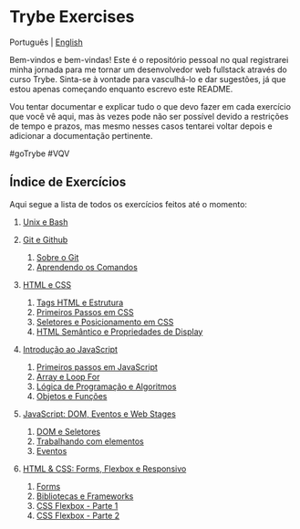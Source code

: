 # Trybe Exercises

Português | [English](./README_en.md)

Bem-vindos e bem-vindas! Este é o repositório pessoal no qual registrarei minha jornada para
me tornar um desenvolvedor web fullstack através do curso Trybe. Sinta-se à vontade para 
vasculhá-lo e dar sugestões, já que estou apenas começando enquanto escrevo este README.

Vou tentar documentar e explicar tudo o que devo fazer em cada exercício que você vê aqui, 
mas às vezes pode não ser possível devido a restrições de tempo e prazos, mas mesmo nesses
casos tentarei voltar depois e adicionar a documentação pertinente.

#goTrybe #VQV

## Índice de Exercícios

Aqui segue a lista de todos os exercícios feitos até o momento: 

 1. [Unix e Bash](./1.%20Unix%20and%20Bash)
 
 2. [Git e Github](./2.%20Git%20and%20Github)
 	1. [Sobre o Git](./2.%20Git%20and%20Github/2.1.%20About%20Git/)
	2. [Aprendendo os Comandos](./2.%20Git%20and%20Github/2.2.%20Learning%20the%20Commands/)
	 	 
 3. [HTML e CSS](./3.%20HTML%20and%20CSS)
	1. [Tags HTML e Estrutura](./3.%20HTML%20and%20CSS/3.1.%20HTML%20Tags%20and%20Structure/)
	2. [Primeiros Passos em CSS](./3.%20HTML%20and%20CSS/3.2.%20CSS%20First%20Steps/)
	3. [Seletores e Posicionamento em CSS](./3.%20HTML%20and%20CSS/3.3.%20CSS%20Selectors%20and%20Positioning)
	4. [HTML Semântico e Propriedades de Display](./3.%20HTML%20and%20CSS/3.4.%20Semantic%20HTML%20and%20Display%20Property)

 4. [Introdução ao JavaScript](./4.%20Introduction%20to%20JavaScript)
	1. [Primeiros passos em JavaScript](./4.%20Introduction%20to%20JavaScript/4.1.%20JS%20First%20Steps)
	2. [Array e Loop For](./4.%20Introduction%20to%20JavaScript/4.2.%20Array%20and%20For%20Loop)
	3. [Lógica de Programação e Algoritmos](./4.%20Introduction%20to%20JavaScript/4.3.%20Programming%20Logic%20and%20Algorithms)
	4. [Objetos e Funções](./4.%20Introduction%20to%20JavaScript/4.4.%20Objects%20and%20Functions)

 5. [JavaScript: DOM, Eventos e Web Stages](./5.%20JavaScript:%20DOM,%20Events%20and%20Web%20Stages)
	1. [DOM e Seletores](./5.%20JavaScript:%20DOM,%20Events%20and%20Web%20Stages/5.1.%20DOM%20and%20Selectors)
	2. [Trabalhando com elementos](./5.%20JavaScript:%20DOM,%20Events%20and%20Web%20Stages/5.2.%20Working%20with%20elements)
	3. [Eventos](./5.%20JavaScript:%20DOM,%20Events%20and%20Web%20Stages/5.3.%20Events)

 6. [HTML & CSS: Forms, Flexbox e Responsivo](./6.%20HTML%20and%20CSS:%20Forms,%20Flexbox%20and%20Responsiveness)
	1. [Forms](./6.%20HTML%20and%20CSS:%20Forms,%20Flexbox%20and%20Responsiveness/6.1.%20Forms)
	2. [Bibliotecas e Frameworks](./6.%20HTML%20and%20CSS:%20Forms,%20Flexbox%20and%20Responsiveness/6.2.%20Libraries%20and%20Frameworks)
	3. [CSS Flexbox - Parte 1](./6.%20HTML%20and%20CSS:%20Forms,%20Flexbox%20and%20Responsiveness/6.3.%20CSS%20Flexbox%20-%20Part%201)
	4. [CSS Flexbox - Parte 2](./6.%20HTML%20and%20CSS:%20Forms,%20Flexbox%20and%20Responsiveness/6.4.%20CSS%20Flexbox%20-%20Part%202)